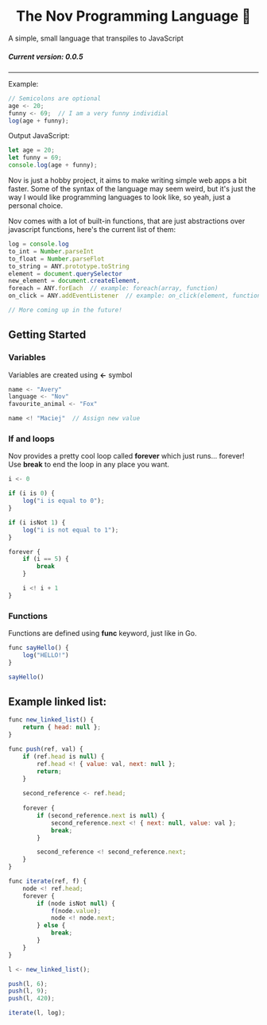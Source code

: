 # <center> The Nov Programming Language 🦊</center>

A simple, small language that transpiles to JavaScript 

##### Current version: 0.0.5
___
Example:

```js
// Semicolons are optional
age <- 20;
funny <- 69;  // I am a very funny individial
log(age + funny);
```

Output JavaScript:
```js
let age = 20;
let funny = 69;
console.log(age + funny);
```

Nov is just a hobby project, it aims to make writing simple web apps a bit faster. Some of the syntax of the language may seem weird, but it's just the way I would like programming languages to look like, so yeah, just a personal choice.

Nov comes with a lot of built-in functions, that are just abstractions over javascript functions, here's the current list of them:
```js
log = console.log
to_int = Number.parseInt
to_float = Number.parseFlot
to_string = ANY.prototype.toString
element = document.querySelector
new_element = document.createElement,
foreach = ANY.forEach  // example: foreach(array, function)
on_click = ANY.addEventListener  // example: on_click(element, function)

// More coming up in the future!
```

## Getting Started

### Variables
Variables are created using **<-** symbol
```js
name <- "Avery"
language <- "Nov"
favourite_animal <- "Fox"

name <! "Maciej"  // Assign new value
```

### If and loops
Nov provides a pretty cool loop called **forever** which just runs... forever! Use **break** to end the loop in any place you want. 
```js
i <- 0

if (i is 0) {
    log("i is equal to 0");
}

if (i isNot 1) {
    log("i is not equal to 1");
}

forever {
    if (i == 5) {
        break
    }

    i <! i + 1
}
```

### Functions
Functions are defined using **func** keyword, just like in Go.
```js
func sayHello() {
    log("HELLO!")
}

sayHello()
```

## Example linked list:
```js
func new_linked_list() {
    return { head: null };
} 

func push(ref, val) {
    if (ref.head is null) {
        ref.head <! { value: val, next: null };
        return; 
    }
    
    second_reference <- ref.head;
    
    forever {
        if (second_reference.next is null) {
            second_reference.next <! { next: null, value: val };
            break;
        } 

        second_reference <! second_reference.next;
    }
}

func iterate(ref, f) {
    node <! ref.head;
    forever {
        if (node isNot null) {
            f(node.value);
            node <! node.next;
        } else {
            break;
        }
    }
}

l <- new_linked_list();

push(l, 6);
push(l, 9);
push(l, 420);

iterate(l, log);
```
